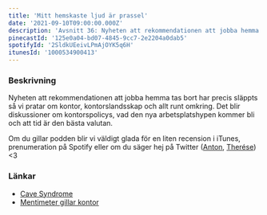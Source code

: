 ```yaml
---
title: 'Mitt hemskaste ljud är prassel'
date: '2021-09-10T09:00:00.000Z'
description: 'Avsnitt 36: Nyheten att rekommendationen att jobba hemma tas bort har precis släppts så vi pratar om kontor, kontorslandsskap och allt runt omkring.'
pinecastId: '125e0a04-bd07-4845-9cc7-2e2204a0dab5'
spotifyId: '2SldkUEeivLPmAjOYK5q6H'
itunesId: '1000534900413'
---
```


### Beskrivning

Nyheten att rekommendationen att jobba hemma tas bort har precis släppts så vi pratar om kontor, kontorslandsskap och allt runt omkring. Det blir diskussioner om kontorspolicys, vad den nya arbetsplatshypen kommer bli och att tid är den bästa valutan.

Om du gillar podden blir vi väldigt glada för en liten recension i iTunes, prenumeration på Spotify eller om du säger hej på Twitter ([Anton](https://twitter.com/Awnton), [Therése](https://twitter.com/tkomstadius)) <3

### Länkar

- [Cave Syndrome](https://www.scientificamerican.com/article/cave-syndrome-keeps-the-vaccinated-in-social-isolation1/)
- [Mentimeter gillar kontor](https://www.linkedin.com/posts/annagullstrand_breakit-live-daniel-ek-vill-köpa-arsenal-activity-6793839759102885888-vvvN)
